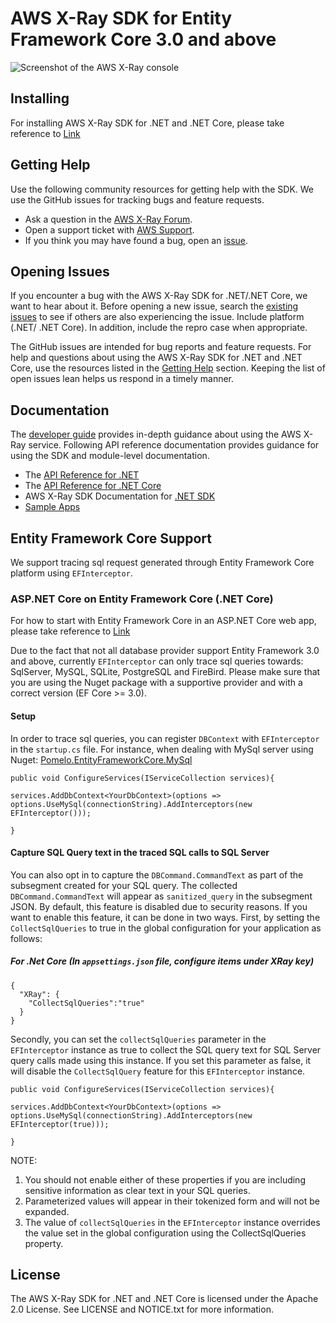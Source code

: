 # AWS X-Ray SDK for Entity Framework Core 3.0 and above

![Screenshot of the AWS X-Ray console](images/example_servicemap.png?raw=true)

## Installing

For installing AWS X-Ray SDK for .NET and .NET Core, please take reference to [Link](https://github.com/aws/aws-xray-sdk-dotnet#aws-x-ray-sdk-for-net-and-net-core)

## Getting Help

Use the following community resources for getting help with the SDK. We use the GitHub issues for tracking bugs and feature requests.

* Ask a question in the [AWS X-Ray Forum](https://forums.aws.amazon.com/forum.jspa?forumID=241&start=0).
* Open a support ticket with [AWS Support](http://docs.aws.amazon.com/awssupport/latest/user/getting-started.html).
* If you think you may have found a bug, open an [issue](https://github.com/aws/aws-xray-sdk-dotnet/issues/new).

## Opening Issues

If you encounter a bug with the AWS X-Ray SDK for .NET/.NET Core, we want to hear about
it. Before opening a new issue, search the [existing issues](https://github.com/aws/aws-xray-sdk-dotnet/issues) to see if others are also experiencing the issue. Include platform (.NET/ .NET Core). 
In addition, include the repro case when appropriate.

The GitHub issues are intended for bug reports and feature requests. For help and questions about using the AWS X-Ray SDK for .NET and .NET Core, use the resources listed
in the [Getting Help](https://github.com/aws/aws-xray-sdk-dotnet#getting-help) section. Keeping the list of open issues lean helps us respond in a timely manner.

## Documentation

The [developer guide](https://docs.aws.amazon.com/xray/latest/devguide) provides in-depth guidance about using the AWS X-Ray service.
Following API reference documentation provides guidance for using the SDK and module-level documentation.
* The [API Reference for .NET](http://docs.aws.amazon.com/xray-sdk-for-dotnet/latest/reference/index.html)
* The [API Reference for .NET Core](http://docs.aws.amazon.com/xray-sdk-for-dotnetcore/latest/reference/index.html)
* AWS X-Ray SDK Documentation for [.NET SDK](https://docs.aws.amazon.com/xray/latest/devguide/xray-sdk-dotnet.html)
* [Sample Apps](https://github.com/aws-samples/aws-xray-dotnet-webapp)

## Entity Framework Core Support 

We support tracing sql request generated through Entity Framework Core platform using `EFInterceptor`. 

### ASP.NET Core on Entity Framework Core (.NET Core)

For how to start with Entity Framework Core in an ASP.NET Core web app, please take reference to [Link](https://docs.microsoft.com/en-us/aspnet/core/data/ef-rp/intro?view=aspnetcore-3.1&tabs=visual-studio)

Due to the fact that not all database provider support Entity Framework 3.0 and above, currently 
`EFInterceptor` can only trace sql queries towards: SqlServer, MySQL, SQLite, PostgreSQL and FireBird. Please make sure that you are using the Nuget package with a supportive provider and with a correct version (EF Core >= 3.0).

#### Setup

In order to trace sql queries, you can register `DBContext` with `EFInterceptor` in the `startup.cs` file. For instance, when dealing with MySql server using Nuget: [Pomelo.EntityFrameworkCore.MySql](https://www.nuget.org/packages/Pomelo.EntityFrameworkCore.MySql) 

```
public void ConfigureServices(IServiceCollection services){ 

services.AddDbContext<YourDbContext>(options => options.UseMySql(connectionString).AddInterceptors(new EFInterceptor()));

}
```

#### Capture SQL Query text in the traced SQL calls to SQL Server

You can also opt in to capture the `DBCommand.CommandText` as part of the subsegment created for your SQL query. The collected `DBCommand.CommandText` will appear as `sanitized_query` in the subsegment JSON. By default, this feature is disabled due to security reasons. 
If you want to enable this feature, it can be done in two ways. First, by setting the `CollectSqlQueries` to true in the global configuration for your application as follows:

##### For .Net Core (In `appsettings.json` file, configure items under XRay key)

```
{
  "XRay": {
    "CollectSqlQueries":"true"
  }
}
```

Secondly, you can set the `collectSqlQueries` parameter in the `EFInterceptor` instance as true to collect the SQL query text for SQL Server query calls made using this instance. If you set this parameter as false, it will disable the `CollectSqlQuery` feature for this `EFInterceptor` instance.

```
public void ConfigureServices(IServiceCollection services){

services.AddDbContext<YourDbContext>(options => options.UseMySql(connectionString).AddInterceptors(new EFInterceptor(true)));

}
```

NOTE:

1. You should not enable either of these properties if you are including sensitive information as clear text in your SQL queries.
2. Parameterized values will appear in their tokenized form and will not be expanded.
3. The value of `collectSqlQueries` in the `EFInterceptor` instance overrides the value set in the global configuration using the CollectSqlQueries property.

## License

The AWS X-Ray SDK for .NET and .NET Core is licensed under the Apache 2.0 License. See LICENSE and NOTICE.txt for more information.
